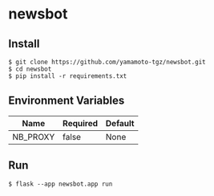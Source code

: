 # newsbot

## Install

```
$ git clone https://github.com/yamamoto-tgz/newsbot.git
$ cd newsbot
$ pip install -r requirements.txt
```

## Environment Variables

| Name     | Required | Default |
| -------- | -------- | ------- |
| NB_PROXY | false    | None    |

## Run

```
$ flask --app newsbot.app run
```
